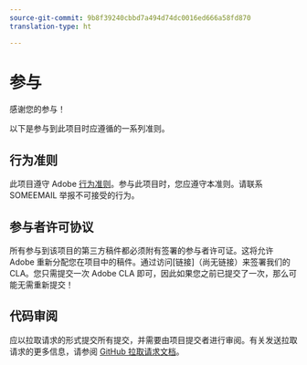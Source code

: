 ```yaml
---
source-git-commit: 9b8f39240cbbd7a494d74dc0016ed666a58fd870
translation-type: ht

---
```

# 参与

感谢您的参与！

以下是参与到此项目时应遵循的一系列准则。

## 行为准则

此项目遵守 Adobe [行为准则](https://git.corp.adobe.com/OpenSourceAdvisoryBoard/starter-repo/blob/master/CODE_OF_CONDUCT.md)。参与此项目时，您应遵守本准则。请联系 SOMEEMAIL 举报不可接受的行为。

## 参与者许可协议

所有参与到该项目的第三方稿件都必须附有签署的参与者许可证。这将允许 Adobe 重新分配您在项目中的稿件。通过访问[链接]（尚无链接）来签署我们的 CLA。您只需提交一次 Adobe CLA 即可，因此如果您之前已提交了一次，那么可能无需重新提交！

## 代码审阅

应以拉取请求的形式提交所有提交，并需要由项目提交者进行审阅。有关发送拉取请求的更多信息，请参阅 [GitHub 拉取请求文档](https://help.github.com/articles/about-pull-requests/)。
